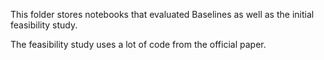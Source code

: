 This folder stores notebooks that evaluated Baselines as well as the initial feasibility study.

The feasibility study uses a lot of code from the official paper.

